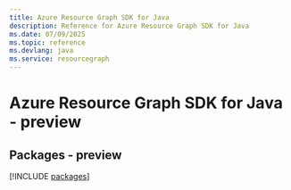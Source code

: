 ```yaml
---
title: Azure Resource Graph SDK for Java
description: Reference for Azure Resource Graph SDK for Java
ms.date: 07/09/2025
ms.topic: reference
ms.devlang: java
ms.service: resourcegraph
---
```

# Azure Resource Graph SDK for Java - preview
## Packages - preview
[!INCLUDE [packages](resource-graph-index.md)]